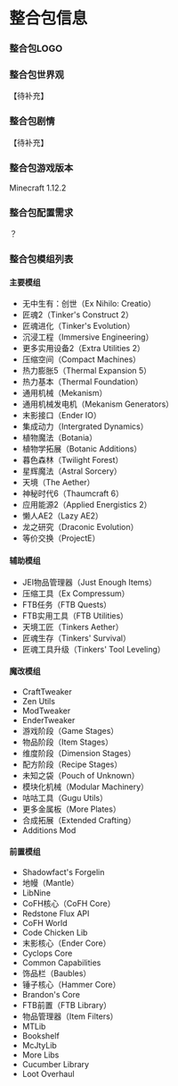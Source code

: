 # 整合包信息
### 整合包LOGO

### 整合包世界观
【待补充】

### 整合包剧情
【待补充】

### 整合包游戏版本
Minecraft 1.12.2

### 整合包配置需求
？

### 整合包模组列表
#### 主要模组

- 无中生有：创世（Ex Nihilo: Creatio）
- 匠魂2（Tinker's Construct 2）
- 匠魂进化（Tinker's Evolution）
- 沉浸工程（Immersive Engineering）
- 更多实用设备2（Extra Utilities 2）
- 压缩空间（Compact Machines）
- 热力膨胀5（Thermal Expansion 5）
- 热力基本（Thermal Foundation）
- 通用机械（Mekanism）
- 通用机械发电机（Mekanism Generators）
- 末影接口（Ender IO）
- 集成动力（Intergrated Dynamics）
- 植物魔法（Botania）
- 植物学拓展（Botanic Additions）
- 暮色森林（Twilight Forest）
- 星辉魔法（Astral Sorcery）
- 天境（The Aether）
- 神秘时代6（Thaumcraft 6）
- 应用能源2（Applied Energistics 2）
- 懒人AE2（Lazy AE2）
- 龙之研究（Draconic Evolution）
- 等价交换（ProjectE）

#### 辅助模组

- JEI物品管理器（Just Enough Items）
- 压缩工具（Ex Compressum）
- FTB任务（FTB Quests）
- FTB实用工具（FTB Utilities）
- 天境工匠（Tinkers Aether）
- 匠魂生存（Tinkers' Survival）
- 匠魂工具升级（Tinkers' Tool Leveling）

#### 魔改模组

- CraftTweaker
- Zen Utils
- ModTweaker
- EnderTweaker
- 游戏阶段（Game Stages）
- 物品阶段（Item Stages）
- 维度阶段（Dimension Stages）
- 配方阶段（Recipe Stages）
- 未知之袋（Pouch of Unknown）
- 模块化机械（Modular Machinery）
- 咕咕工具（Gugu Utils）
- 更多金属板（More Plates）
- 合成拓展（Extended Crafting）
- Additions Mod

#### 前置模组

- Shadowfact's Forgelin
- 地幔（Mantle）
- LibNine
- CoFH核心（CoFH Core）
- Redstone Flux API
- CoFH World
- Code Chicken Lib
- 末影核心（Ender Core）
- Cyclops Core
- Common Capabilities
- 饰品栏（Baubles）
- 锤子核心（Hammer Core）
- Brandon's Core
- FTB前置（FTB Library）
- 物品管理器（Item Filters）
- MTLib
- Bookshelf
- McJtyLib
- More Libs
- Cucumber Library
- Loot Overhaul
